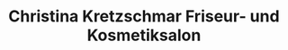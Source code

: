 ---
title: "Christina Kretzschmar Friseur- und Kosmetiksalon"
url: /zwickau/christina-kretzschmar-friseur-und-kosmetiksalon/
shop: Friseur
---